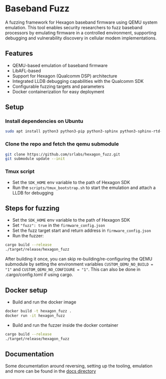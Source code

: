 # Baseband Fuzz

A fuzzing framework for Hexagon baseband firmware using QEMU system emulation. This tool enables security researchers to fuzz baseband processors by emulating firmware in a controlled environment, supporting debugging and vulnerability discovery in cellular modem implementations.

## Features

- QEMU-based emulation of baseband firmware
- LibAFL-based
- Support for Hexagon (Qualcomm DSP) architecture
- Integrated LLDB debugging capabilities with the Qualcomm SDK
- Configurable fuzzing targets and parameters
- Docker containerization for easy deployment

## Setup

### Install dependencies on Ubuntu
```bash
sudo apt install python3 python3-pip python3-sphinx python3-sphinx-rtd-theme ninja-build libglib2.0-dev flex bison clang rustup tmux gdb gdbserver socat
```

### Clone the repo and fetch the qemu submodule
```bash
git clone https://github.com/srlabs/hexagon_fuzz.git
git submodule update --init
```

### Tmux script
- Set the `SDK_HOME` env variable to the path of Hexagon SDK
- Run the `scripts/tmux_bootstrap.sh` to start the emulation and attach a LLDB for debugging

## Steps for fuzzing
- Set the `SDK_HOME` env variable to the path of Hexagon SDK
- Set `"fuzz": true` in the `firmware_config.json`
- Set the fuzz target start and return address in `firmware_config.json`
- Run the fuzzer:
```bash
cargo build --release
./target/release/hexagon_fuzz
```

After building it once, you can skip re-building/re-configuring the QEMU submodule by setting the environment variables `CUSTOM_QEMU_NO_BUILD = "1"` and `CUSTOM_QEMU_NO_CONFIGURE = "1"`.
This can also be done in .cargo/config.toml if using cargo.

## Docker setup
- Build and run the docker image
```bash
docker build -t hexagon_fuzz .
docker run -it hexagon_fuzz
```
- Build and run the fuzzer inside the docker container
```bash
cargo build --release
./target/release/hexagon_fuzz
```

## Documentation
Some documentation around reversing, setting up the tooling, emulation and more can be found in the [docs directory](./docs/index.md)

